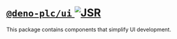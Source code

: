 # [`@deno-plc/ui` ![JSR](https://jsr.io/badges/@deno-plc/ui)](https://jsr.io/@deno-plc/ui)

This package contains components that simplify UI development.
